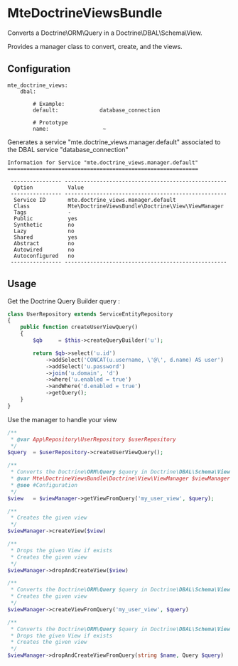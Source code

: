 # MteDoctrineViewsBundle

Converts a Doctrine\ORM\Query in a Doctrine\DBAL\Schema\View. 

Provides a manager class to convert, create, and the views.

## Configuration

```
mte_doctrine_views:
    dbal:

        # Example:
        default:             database_connection

        # Prototype
        name:                 ~
```

Generates a service "mte.doctrine_views.manager.default" associated to the DBAL service "database\_connection"

```
Information for Service "mte.doctrine_views.manager.default"
============================================================

 ---------------- ---------------------------------------------------
  Option           Value
 ---------------- ---------------------------------------------------
  Service ID       mte.doctrine_views.manager.default
  Class            Mte\DoctrineViewsBundle\Doctrine\View\ViewManager
  Tags             -
  Public           yes
  Synthetic        no
  Lazy             no
  Shared           yes
  Abstract         no
  Autowired        no
  Autoconfigured   no
 ---------------- ---------------------------------------------------
```


## Usage 

Get the Doctrine Query Builder query :

```php
class UserRepository extends ServiceEntityRepository
{
    public function createUserViewQuery()
    {
        $qb     = $this->createQueryBuilder('u');

        return $qb->select('u.id')
            ->addSelect('CONCAT(u.username, \'@\', d.name) AS user')
            ->addSelect('u.password')
            ->join('u.domain', 'd')
            ->where('u.enabled = true')
            ->andWhere('d.enabled = true')
            ->getQuery();
    }
}
```

Use the manager to handle your view

```php
/**
 * @var App\Repository\UserRepository $userRepository
 */
$query	= $userRepository->createUserViewQuery();

/**
 * Converts the Doctrine\ORM\Query $query in Doctrine\DBAL\Schema\View
 * @var Mte\DoctrineViewsBundle\Doctrine\View\ViewManager $viewManager
 * @see #Configuration
 */
$view 	= $viewManager->getViewFromQuery('my_user_view', $query);

/**
 * Creates the given view
 */
$viewManager->createView($view)

/**
 * Drops the given View if exists
 * Creates the given view
 */
$viewManager->dropAndCreateView($view)

/**
 * Converts the Doctrine\ORM\Query $query in Doctrine\DBAL\Schema\View
 * Creates the given view
 */
$viewManager->createViewFromQuery('my_user_view', $query)

/**
 * Converts the Doctrine\ORM\Query $query in Doctrine\DBAL\Schema\View
 * Drops the given View if exists
 * Creates the given view
 */
$viewManager->dropAndCreateViewFromQuery(string $name, Query $query)

```


